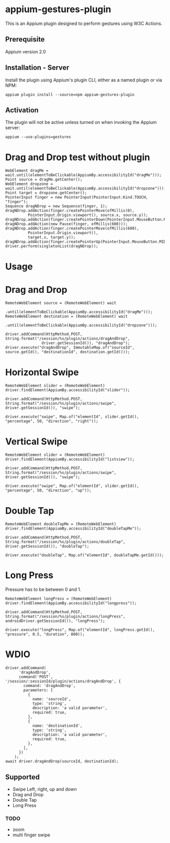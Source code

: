 # appium-gestures-plugin

This is an Appium plugin designed to perform gestures using W3C Actions.

## Prerequisite

Appium version 2.0

## Installation - Server

Install the plugin using Appium's plugin CLI, either as a named plugin or via NPM:

```
appium plugin install --source=npm appium-gestures-plugin
```

## Activation

The plugin will not be active unless turned on when invoking the Appium server:

```
appium --use-plugins=gestures
```

# Drag and Drop test without plugin

```
WebElement dragMe = wait.until(elementToBeClickable(AppiumBy.accessibilityId("dragMe")));
Point source = dragMe.getCenter();
WebElement dropzone = wait.until(elementToBeClickable(AppiumBy.accessibilityId("dropzone")));
Point target = dropzone.getCenter();
PointerInput finger = new PointerInput(PointerInput.Kind.TOUCH, "finger");
Sequence dragNDrop = new Sequence(finger, 1);
dragNDrop.addAction(finger.createPointerMove(ofMillis(0),
          PointerInput.Origin.viewport(), source.x, source.y));
dragNDrop.addAction(finger.createPointerDown(PointerInput.MouseButton.MIDDLE.asArg()));
dragNDrop.addAction(new Pause(finger, ofMillis(600)));
dragNDrop.addAction(finger.createPointerMove(ofMillis(600),
          PointerInput.Origin.viewport(),
          target.x, target.y));
dragNDrop.addAction(finger.createPointerUp(PointerInput.MouseButton.MIDDLE.asArg()));
driver.perform(singletonList(dragNDrop));
```

# Usage

# Drag and Drop

```
RemoteWebElement source = (RemoteWebElement) wait
                .until(elementToBeClickable(AppiumBy.accessibilityId("dragMe")));
RemoteWebElement destination = (RemoteWebElement) wait
                .until(elementToBeClickable(AppiumBy.accessibilityId("dropzone")));

driver.addCommand(HttpMethod.POST, String.format("/session/%s/plugin/actions/dragAndDrop",
                driver.getSessionId()), "dragAndDrop");
driver.execute("dragAndDrop", ImmutableMap.of("sourceId", source.getId(), "destinationId", destination.getId()));
```

# Horizontal Swipe

```
RemoteWebElement slider = (RemoteWebElement) driver.findElement(AppiumBy.accessibilityId("slider"));

driver.addCommand(HttpMethod.POST, String.format("/session/%s/plugin/actions/swipe", driver.getSessionId()), "swipe");

driver.execute("swipe", Map.of("elementId", slider.getId(), "percentage", 50, "direction", "right"));
```

# Vertical Swipe

```
RemoteWebElement slider = (RemoteWebElement) driver.findElement(AppiumBy.accessibilityId("listview"));

driver.addCommand(HttpMethod.POST, String.format("/session/%s/plugin/actions/swipe", driver.getSessionId()), "swipe");

driver.execute("swipe", Map.of("elementId", slider.getId(), "percentage", 50, "direction", "up"));
```

# Double Tap

```
RemoteWebElement doubleTapMe = (RemoteWebElement) driver.findElement(AppiumBy.accessibilityId("doubleTapMe"));

driver.addCommand(HttpMethod.POST, String.format("/session/%s/plugin/actions/doubleTap", driver.getSessionId()), "doubleTap");

driver.execute("doubleTap", Map.of("elementId", doubleTapMe.getId()));
```

# Long Press

Pressure has to be between 0 and 1.

```
RemoteWebElement longPress = (RemoteWebElement) driver.findElement(AppiumBy.accessibilityId("longpress"));

driver.addCommand(HttpMethod.POST, String.format("/session/%s/plugin/actions/longPress", androidDriver.getSessionId()), "longPress");

driver.execute("longPress", Map.of("elementId", longPress.getId(), "pressure", 0.5, "duration", 800));

```

# WDIO

```
driver.addCommand(
      'dragAndDrop',
      command('POST', '/session/:sessionId/plugin/actions/dragAndDrop', {
        command: 'dragAndDrop',
        parameters: [
          {
            name: 'sourceId',
            type: 'string',
            description: 'a valid parameter',
            required: true,
          },
          {
            name: 'destinationId',
            type: 'string',
            description: 'a valid parameter',
            required: true,
          },
        ],
      })
    );
await driver.dragAndDrop(sourceId, destinationId);
```

## Supported

- Swipe Left, right, up and down
- Drag and Drop
- Double Tap
- Long Press

### TODO

- zoom
- multi finger swipe
